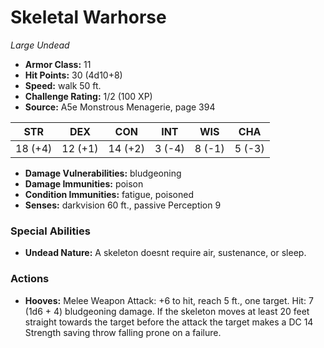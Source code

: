 # Skeletal Warhorse

*Large* *Undead*

- **Armor Class:** 11
- **Hit Points:** 30 (4d10+8)
- **Speed:** walk 50 ft.
- **Challenge Rating:** 1/2 (100 XP)
- **Source:** A5e Monstrous Menagerie, page 394

| STR | DEX | CON | INT | WIS | CHA |
| --- | --- | --- | --- | --- | --- |
| 18 (+4) | 12 (+1) | 14 (+2) | 3 (-4) | 8 (-1) | 5 (-3) |

- **Damage Vulnerabilities:** bludgeoning
- **Damage Immunities:** poison
- **Condition Immunities:** fatigue, poisoned
- **Senses:** darkvision 60 ft., passive Perception 9

### Special Abilities

- **Undead Nature:** A skeleton doesnt require air, sustenance, or sleep.

### Actions

- **Hooves:** Melee Weapon Attack: +6 to hit, reach 5 ft., one target. Hit: 7 (1d6 + 4) bludgeoning damage. If the skeleton moves at least 20 feet straight towards the target before the attack  the target makes a DC 14 Strength saving throw  falling prone on a failure.


